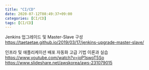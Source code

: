 ```yaml
---
title: "CI/CD"
date: 2020-07-12T08:49:37+09:00
categories: [CI/CD]
tags: [CI/CD]
---
```


Jenkins 업그레이드 및 Master-Slave 구성
 https://taetaetae.github.io/2019/03/17/jenkins-upgrade-master-slave/

인프라 및 애플리케이션 배포 자동화 고급 기법 이론과 실습
 https://www.youtube.com/watch?v=joP1swoT5So
 https://www.slideshare.net/awskorea/aws-231079015